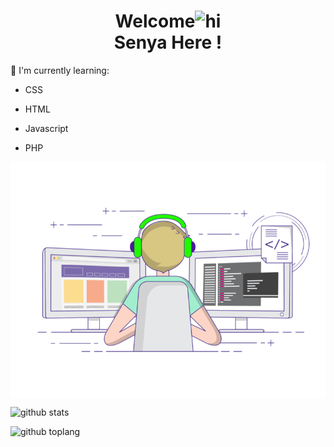 <h1 align="center">Welcome<img src="https://user-images.githubusercontent.com/1303154/88677602-1635ba80-d120-11ea-84d8-d263ba5fc3c0.gif" width="40px" alt="hi"><br>Senya Here !</h1>

:page_with_curl: I'm currently learning:

- CSS

- HTML

- Javascript

- PHP

<img align="center" fit="fill" alt="GIF" src="https://raw.githubusercontent.com/devSouvik/devSouvik/master/gif3.gif" />

![github stats](https://github-readme-stats.vercel.app/api?username=MarcelCyan&show_icons=true&theme=radical)

![github toplang](https://github-readme-stats.vercel.app/api/top-langs/?username=MarcelCyan&layout=compact&theme=nightowl)



